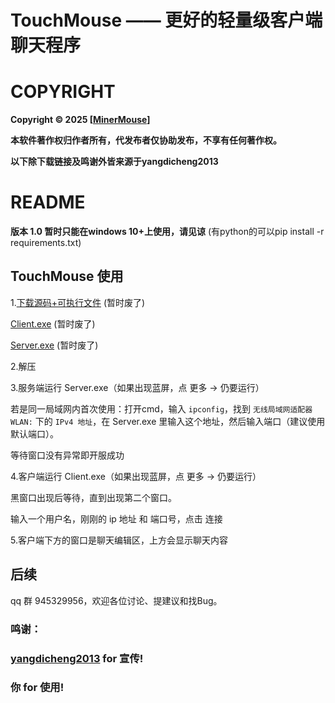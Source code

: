 # TouchMouse —— 更好的轻量级客户端聊天程序

# COPYRIGHT

**Copyright © 2025 [[MinerMouse](https://www.luogu.com.cn/user/1203704)]**

**本软件著作权归作者所有，代发布者仅协助发布，不享有任何著作权。**

**以下除下载链接及鸣谢外皆来源于yangdicheng2013**

# README 
**版本 1.0 暂时只能在windows 10+上使用，请见谅**
(有python的可以pip install -r requirements.txt)

## TouchMouse 使用

1.[下载源码+可执行文件]()   (暂时废了)

[Client.exe]()   (暂时废了)

[Server.exe]()   (暂时废了)

2.解压

3.服务端运行 Server.exe（如果出现蓝屏，点 更多 -> 仍要运行）

若是同一局域网内首次使用：打开cmd，输入 `ipconfig`，找到 `无线局域网适配器 WLAN:` 下的 `IPv4 地址`，在 Server.exe 里输入这个地址，然后输入端口（建议使用默认端口）。

等待窗口没有异常即开服成功

4.客户端运行 Client.exe（如果出现蓝屏，点 更多 -> 仍要运行）

黑窗口出现后等待，直到出现第二个窗口。

输入一个用户名，刚刚的 ip 地址 和 端口号，点击 连接

5.客户端下方的窗口是聊天编辑区，上方会显示聊天内容

## 后续

qq 群 945329956，欢迎各位讨论、提建议和找Bug。

### 鸣谢：

### [yangdicheng2013](https://www.luogu.com.cn/user/1268479) for 宣传!

### 你 for 使用!
